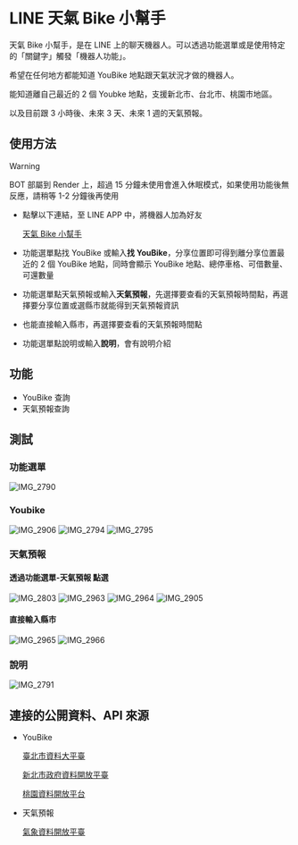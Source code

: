 # LINE 天氣 Bike 小幫手

天氣 Bike 小幫手，是在 LINE 上的聊天機器人。可以透過功能選單或是使用特定的「關鍵字」觸發「機器人功能」。

希望在任何地方都能知道 YouBike 地點跟天氣狀況才做的機器人。

能知道離自己最近的 2 個 Youbke 地點，支援新北市、台北市、桃園市地區。

以及目前跟 3 小時後、未來 3 天、未來 1 週的天氣預報。

## 使用方法

> [!WARNING]
> BOT 部屬到 Render 上，超過 15 分鐘未使用會進入休眠模式，如果使用功能後無反應，請稍等 1-2 分鐘後再使用

- 點擊以下連結，至 LINE APP 中，將機器人加為好友

  [天氣 Bike 小幫手](https://line.me/ti/p/@557hacup)

- 功能選單點找 YouBike 或輸入**找 YouBike**，分享位置即可得到離分享位置最近的 2 個 YouBike 地點，同時會顯示 YouBike 地點、總停車格、可借數量、可還數量

- 功能選單點天氣預報或輸入**天氣預報**，先選擇要查看的天氣預報時間點，再選擇要分享位置或選縣市就能得到天氣預報資訊

- 也能直接輸入縣市，再選擇要查看的天氣預報時間點

- 功能選單點說明或輸入**說明**，會有說明介紹

## 功能

- YouBike 查詢
- 天氣預報查詢

## 測試

### 功能選單

![IMG_2790](https://github.com/user-attachments/assets/e5632cac-3b4e-4ce9-abb0-953b3051ae3e)

### Youbike
![IMG_2906](https://github.com/user-attachments/assets/c7883c14-3259-4be7-89b5-3e2c19c891e3)
![IMG_2794](https://github.com/user-attachments/assets/351e5817-a1da-4b5e-aa1c-9bf4adac5583)
![IMG_2795](https://github.com/user-attachments/assets/6cd3bb71-4864-46e9-b50d-ded1f23ffbcc)

### 天氣預報
#### 透過功能選單-天氣預報 點選
![IMG_2803](https://github.com/user-attachments/assets/bb6e3e39-2378-49b6-a5e4-8228f41d4171)
![IMG_2963](https://github.com/user-attachments/assets/0f56220e-407a-488b-a984-4e7677240960)
![IMG_2964](https://github.com/user-attachments/assets/bd7c75ea-2d8e-44cd-92ff-95a966451c2e)
![IMG_2905](https://github.com/user-attachments/assets/f30d85eb-1de5-432c-8e6b-e071ea6c4f8a)
#### 直接輸入縣市
![IMG_2965](https://github.com/user-attachments/assets/0ef579dd-6be4-4017-9a05-4bb125bbcb42)
![IMG_2966](https://github.com/user-attachments/assets/b8666318-7f31-4dc8-b284-147de676edc4)


### 說明

![IMG_2791](https://github.com/user-attachments/assets/a3247248-8ffe-48bc-86cc-61b7e77de90e)

## 連接的公開資料、API 來源

- YouBike

  [臺北市資料大平臺](https://data.taipei/dataset/detail?id=c6bc8aed-557d-41d5-bfb1-8da24f78f2fb)

  [新北市政府資料開放平臺](https://data.ntpc.gov.tw/datasets/010e5b15-3823-4b20-b401-b1cf000550c5#headerApplication)

  [桃園資料開放平台](https://opendata.tycg.gov.tw/datalist/5ca2bfc7-9ace-4719-88ae-4034b9a5a55c)

- 天氣預報

  [氣象資料開放平臺](https://opendata.cwa.gov.tw/index)

